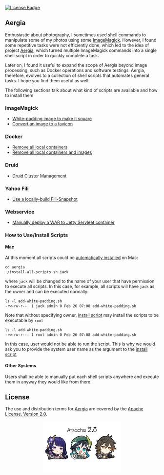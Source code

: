 [![License Badge](https://img.shields.io/badge/License-Apache%202.0-orange.svg?style=for-the-badge) ](https://www.apache.org/licenses/LICENSE-2.0)

Aergia
------

Enthusiastic about photography, I sometimes used shell commands to manipulate some of my photos using some
[ImageMagick](https://imagemagick.org/script/index.php). However, I found some repetitive tasks were not efficiently
done, which led to the idea of project [Aergia](https://en.wikipedia.org/wiki/Aergia), which turned multiple ImageMagick
commands into a single shell script in order to quickly complete a task.

Later on, I found it useful to expand the scope of Aergia beyond image processing, such as Docker operations and
software testings. Aergia, therefore, evolves to a collection of shell scripts that automates general tasks. I hope you
find them useful as well.

The following sections talk about what kind of scripts are available and how to install them

### ImageMagick

- [White-padding image to make it square](./imagemagick/add-white-padding.sh)
- [Convert an image to a favicon](./imagemagick/convert-to-favicon.sh)

### Docker

- [Remove all local containers](./docker/docker-clean-containers.sh)
- [Remove all local containers and images](./docker/docker-clean.sh)

### Druid

- [Druid Cluster Management](./druid)

### Yahoo Fili

- [Use a locally-build Fili-Snapshot](./fili/use-local-fili.sh)

### Webservice

- [Manually deploy a WAR to Jetty Servleet container](./webservice/manually-deploy-webservice.sh)

### How to Use/Install Scripts

#### Mac

At this moment all scripts could be [automatically installed](./install-all-scripts.sh) on Mac:

    cd aergia
    ./install-all-scripts.sh jack
    
where `jack` will be changed to the name of your user that have permission to execute all scripts. In this case, for
example, all scripts will have `jack` as the owner and can be executed normally:

    ls -l add-white-padding.sh 
    -rw-rw-r--. 1 jack admin 0 Feb 26 07:08 add-white-padding.sh 
    
Note that without specifying owner, [install script](./install-all-scripts.sh) may install the scripts to be executable
by `root`

    ls -l add-white-padding.sh 
    -rw-rw-r--. 1 root admin 0 Feb 26 07:08 add-white-padding.sh
    
In this case, user would not be able to run the script. This is why we would ask you to provide the system user name
as the argument to the [install script](./install-all-scripts.sh)

#### Other Systems

Users shall be able to manually put each shell scripts anywhere and execute them in anyway they would like from there.


License
-------

The use and distribution terms for [Aergia](https://qubitpi.github.io/aergia/) are covered by the
[Apache License, Version 2.0](http://www.apache.org/licenses/LICENSE-2.0.html).

<div align="center">
    <a href="https://opensource.org/licenses">
        <img align="center" width="50%" alt="License Illustration" src="https://github.com/QubitPi/QubitPi/blob/master/img/apache-2.png?raw=true">
    </a>
</div>
